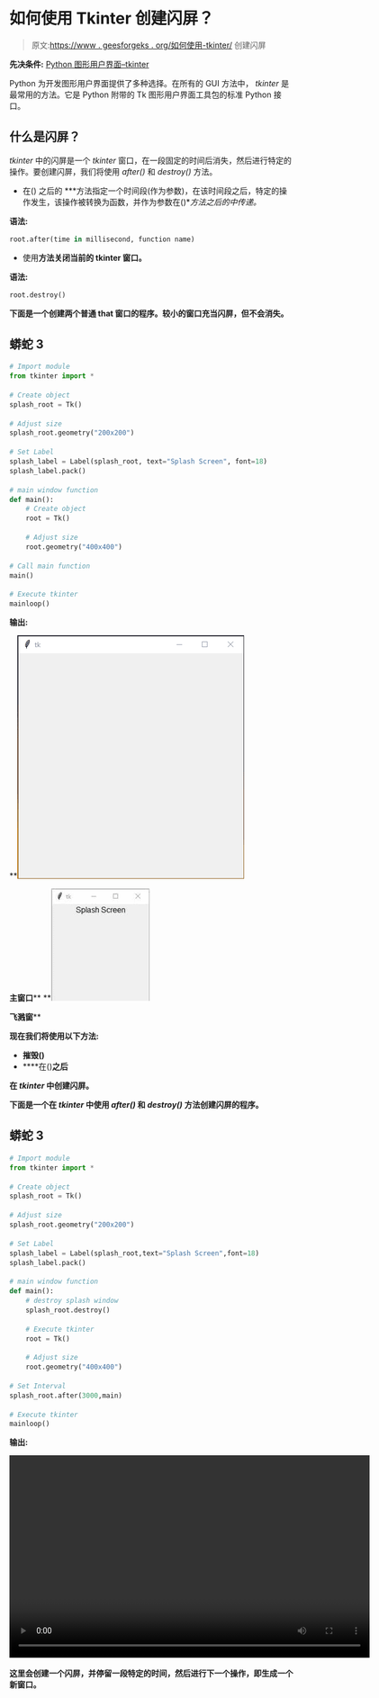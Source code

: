 # 如何使用 Tkinter 创建闪屏？

> 原文:[https://www . geesforgeks . org/如何使用-tkinter/](https://www.geeksforgeeks.org/how-to-create-a-splash-screen-using-tkinter/) 创建闪屏

**先决条件:** [Python 图形用户界面–tkinter](https://www.geeksforgeeks.org/python-gui-tkinter/)

Python 为开发图形用户界面提供了多种选择。在所有的 GUI 方法中， *tkinter* 是最常用的方法。它是 Python 附带的 Tk 图形用户界面工具包的标准 Python 接口。

## 什么是闪屏？

*tkinter* 中的闪屏是一个 *tkinter* 窗口，在一段固定的时间后消失，然后进行特定的操作。要创建闪屏，我们将使用 *after()* 和 *destroy()* 方法。

*   在() 之后的 ***方法指定一个时间段(作为参数)，在该时间段之后，特定的操作发生，该操作被转换为函数，并作为参数在()***方法之后的*中传递。*

**语法:**

```py
root.after(time in millisecond, function name)
```

*   使用**方法关闭当前的 tkinter 窗口。**

****语法:****

```py
root.destroy()
```

**下面是一个创建两个普通 that 窗口的程序。较小的窗口充当闪屏，但不会消失。**

## **蟒蛇 3**

```py
# Import module
from tkinter import *

# Create object
splash_root = Tk()

# Adjust size
splash_root.geometry("200x200")

# Set Label
splash_label = Label(splash_root, text="Splash Screen", font=18)
splash_label.pack()

# main window function
def main():
    # Create object
    root = Tk()

    # Adjust size
    root.geometry("400x400")

# Call main function
main()

# Execute tkinter
mainloop()
```

****输出:****

**![](img/4f4f1781fc990854e5f4409d992e969e.png)

**主窗口**** **![](img/b8878e8cec977c78b89f3fb32424cc63.png)

**飞溅窗**** 

**现在我们将使用以下方法:**

*   ****摧毁()****
*   ****在()**之后**

**在 *tkinter* 中创建闪屏。**

**下面是一个在 *tkinter* 中使用 *after()* 和 *destroy()* 方法创建闪屏的程序。**

## **蟒蛇 3**

```py
# Import module
from tkinter import *

# Create object
splash_root = Tk()

# Adjust size
splash_root.geometry("200x200")

# Set Label
splash_label = Label(splash_root,text="Splash Screen",font=18)
splash_label.pack()

# main window function
def main(): 
    # destroy splash window
    splash_root.destroy()

    # Execute tkinter
    root = Tk()

    # Adjust size
    root.geometry("400x400")

# Set Interval
splash_root.after(3000,main)

# Execute tkinter
mainloop()
```

****输出:****

**<video class="wp-video-shortcode" id="video-506656-1" width="640" height="360" preload="metadata" controls=""><source type="video/mp4" src="https://media.geeksforgeeks.org/wp-content/uploads/20201030173557/splash_screen.mp4?_=1">[https://media.geeksforgeeks.org/wp-content/uploads/20201030173557/splash_screen.mp4](https://media.geeksforgeeks.org/wp-content/uploads/20201030173557/splash_screen.mp4)</video>**

**这里会创建一个闪屏，并停留一段特定的时间，然后进行下一个操作，即生成一个新窗口。**